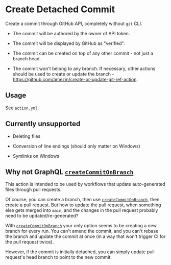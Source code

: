 # Create Detached Commit

Create a commit through GitHub API, completely without `git` CLI.

- The commit will be authored by the owner of API token.

- The commit will be displayed by GitHub as "verified".

- The commit can be created on top of any other commit - not just a branch head.

- The commit won't belong to any branch. If necessary, other actions should be
used to create or update the branch - https://github.com/amezin/create-or-update-git-ref-action.

## Usage

See [`action.yml`](./action.yml).

## Currently unsupported

- Deleting files

- Conversion of line endings (should only matter on Windows)

- Symlinks on Windows

## Why not GraphQL [`createCommitOnBranch`]

This action is intended to be used by workflows that update auto-generated
files through pull requests.

Of course, you can create a branch, then use [`createCommitOnBranch`], then
create a pull request. But how to update the pull request, when something else
gets merged into `main`, and the changes in the pull request probably need
to be updated/re-generated?

With [`createCommitOnBranch`] your only option seems to be creating
a new branch for every run. You can't amend the commit, and you can't rebase
the branch and update the commit at once (in a way that won't trigger CI
for the pull request twice).

However, if the commit is initially detached, you can simply update
pull request's head branch to point to the new commit.

[`createCommitOnBranch`]: https://docs.github.com/en/graphql/reference/mutations#createcommitonbranch
